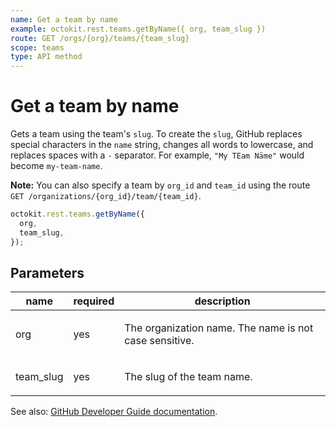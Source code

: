 ```yaml
---
name: Get a team by name
example: octokit.rest.teams.getByName({ org, team_slug })
route: GET /orgs/{org}/teams/{team_slug}
scope: teams
type: API method
---
```


# Get a team by name

Gets a team using the team's `slug`. To create the `slug`, GitHub replaces special characters in the `name` string, changes all words to lowercase, and replaces spaces with a `-` separator. For example, `"My TEam Näme"` would become `my-team-name`.

**Note:** You can also specify a team by `org_id` and `team_id` using the route `GET /organizations/{org_id}/team/{team_id}`.

```js
octokit.rest.teams.getByName({
  org,
  team_slug,
});
```

## Parameters

<table>
  <thead>
    <tr>
      <th>name</th>
      <th>required</th>
      <th>description</th>
    </tr>
  </thead>
  <tbody>
    <tr><td>org</td><td>yes</td><td>

The organization name. The name is not case sensitive.

</td></tr>
<tr><td>team_slug</td><td>yes</td><td>

The slug of the team name.

</td></tr>
  </tbody>
</table>

See also: [GitHub Developer Guide documentation](https://docs.github.com/rest/reference/teams#get-a-team-by-name).
